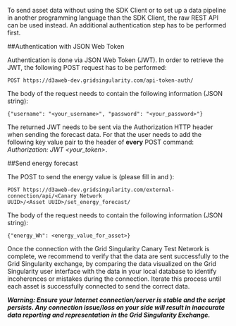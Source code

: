 To send asset data without using the SDK Client or to set up a data pipeline in another programming language than the SDK Client, the raw REST API can be used instead. An additional authentication step has to be performed first.

##Authentication with JSON Web Token

Authentication is done via JSON Web Token (JWT). In order to retrieve the JWT, the following POST request has to be performed:
```
POST https://d3aweb-dev.gridsingularity.com/api-token-auth/
```

The body of the request needs to contain the following information (JSON string):

```
{"username": "<your_username>", "password": "<your_password>"}
```

The returned JWT needs to be sent via the Authorization HTTP header when sending the forecast data. For that the user needs to add the following key value pair to the header of **every** POST command: _Authorization: JWT <your_token>_.

##Send energy forecast

The POST to send the energy value is (please fill in <Canary Network UUID> and <Asset UUID>):

```
POST https://d3aweb-dev.gridsingularity.com/external-connection/api/<Canary Network
UUID>/<Asset UUID>/set_energy_forecast/
```

The body of the request needs to contain the following information (JSON string):

```
{"energy_Wh": <energy_value_for_asset>}
```

Once the connection with the Grid Singularity Canary Test Network is complete, we recommend to verify that the data are sent successfully to the Grid Singularity exchange,  by comparing the data visualized on the Grid Singularity user interface with the data in your local database to identify incoherences or mistakes during the connection. Iterate this process until each asset is successfully connected to send the correct data.

***Warning: Ensure your Internet connection/server is stable and the script persists. Any connection issue/loss on your side will result in inaccurate data reporting and representation in the Grid Singularity Exchange.***
